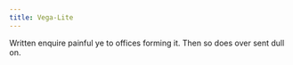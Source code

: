 ```yaml
---
title: Vega-Lite
---
```

Written enquire painful ye to offices forming it. Then so does over sent dull on.